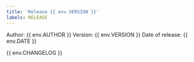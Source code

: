```yaml
---
title: 'Release {{ env.VERSION }}'
labels: RELEASE
---
```


Author: {{ env.AUTHOR }}
Version: {{ env.VERSION }}
Date of release: {{ env.DATE }}

{{ env.CHANGELOG }}
